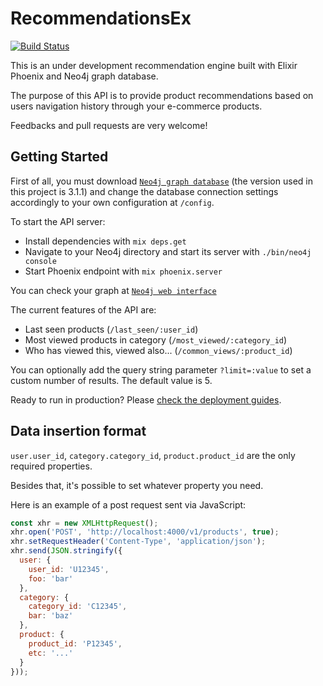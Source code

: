 # RecommendationsEx
[![Build Status](https://travis-ci.org/victorspringer/recommendationsEx.svg?branch=master)](https://travis-ci.org/victorspringer/recommendationsEx)

This is an under development recommendation engine built with Elixir Phoenix and Neo4j graph database.

The purpose of this API is to provide product recommendations based on users navigation history through your e-commerce products.

Feedbacks and pull requests are very welcome!

## Getting Started

First of all, you must download [`Neo4j graph database`](https://neo4j.com/download) (the version used in this project is 3.1.1) and change the database connection settings accordingly to your own configuration at `/config`.

To start the API server:

  * Install dependencies with `mix deps.get`
  * Navigate to your Neo4j directory and start its server with `./bin/neo4j console`
  * Start Phoenix endpoint with `mix phoenix.server`

You can check your graph at [`Neo4j web interface`](http://localhost:7474)

The current features of the API are:

  * Last seen products (`/last_seen/:user_id`)
  * Most viewed products in category (`/most_viewed/:category_id`)
  * Who has viewed this, viewed also... (`/common_views/:product_id`)

You can optionally add the query string parameter `?limit=:value` to set a custom number of results. The default value is 5.

Ready to run in production? Please [check the deployment guides](http://www.phoenixframework.org/docs/deployment).

## Data insertion format

`user.user_id`, `category.category_id`, `product.product_id` are the only required properties.

Besides that, it's possible to set whatever property you need.

Here is an example of a post request sent via JavaScript:

```javascript
const xhr = new XMLHttpRequest();
xhr.open('POST', 'http://localhost:4000/v1/products', true);
xhr.setRequestHeader('Content-Type', 'application/json');
xhr.send(JSON.stringify({
  user: {
    user_id: 'U12345',
    foo: 'bar'
  },
  category: {
    category_id: 'C12345',
    bar: 'baz'
  },
  product: {
    product_id: 'P12345',
    etc: '...'
  }
}));
```
